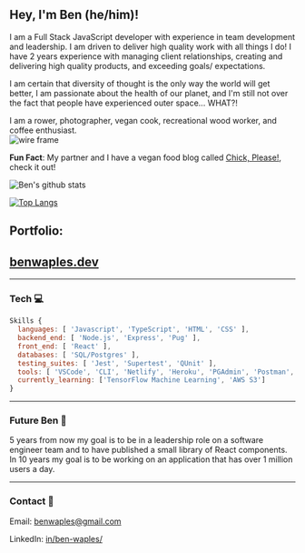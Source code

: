 ## Hey, I'm Ben (he/him)!

<!-- Description -->
I am a Full Stack JavaScript developer with experience in team development and leadership. I am driven to deliver high quality work with all things I do! I have 2 years experience with managing client relationships, creating and delivering high quality products, and exceeding goals/ expectations. 

I am certain that diversity of thought is the only way the world will get better, I am passionate about the health of our planet, and I'm still not over the fact that people have experienced outer space... WHAT?!

I am a rower, photographer, vegan cook, recreational wood worker, and coffee enthusiast.  
<img src="https://media.giphy.com/media/Bmej885B6R2Ug/giphy.gif" alt="wire frame" />

<strong>Fun Fact</strong>: My partner and I have a vegan food blog called <a href="https://www.chickpleaseclub.com/" >Chick, Please!</a>, check it out!

![Ben's github stats](https://github-readme-stats.vercel.app/api?username=benwaples&show_icons=true&theme=gruvbox)


[![Top Langs](https://github-readme-stats.vercel.app/api/top-langs/?username=benwaples&layout=compact&theme=gruvbox)](https://github.com/benwaples/github-readme-stats)

## Portfolio:
<h2> <a href="benwaples.dev">benwaples.dev</a> </h2>

****
### **Tech** 💻 
```js
Skills {
  languages: [ 'Javascript', 'TypeScript', 'HTML', 'CSS' ],
  backend_end: [ 'Node.js', 'Express', 'Pug' ],
  front_end: [ 'React' ],
  databases: [ 'SQL/Postgres' ],
  testing_suites: [ 'Jest', 'Supertest', 'QUnit' ],
  tools: [ 'VSCode', 'CLI', 'Netlify', 'Heroku', 'PGAdmin', 'Postman', 'Github', 'Slack' ],
  currently_learning: ['TensorFlow Machine Learning', 'AWS S3']
} 
```
***
### **Future Ben** 💭
5 years from now my goal is to be in a leadership role on a software engineer team and to have published a small library of React components. In 10 years my goal is to be working on an application that has over 1 million users a day.

***
### **Contact** 📧

Email: benwaples@gmail.com

LinkedIn: <a href="https://www.linkedin.com/in/ben-waples/">in/ben-waples/</a>

<!-- Fun Fac/ joke -->


